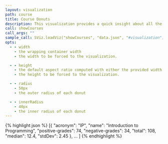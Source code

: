 ```yaml
---
layout: visualization
path: course
title: Course Donuts
description: This visualization provides a quick insight about all the student courses, showing him both the percentages of positive and negative grades.
call: showCourses
call_args: ""
sample_call: SViz.loadViz("showCourses", "data.json", "#visualization");
opts:
  - - width
    - the wrapping container width
    - the width to be forced to the visualization.

  - - height
    - the default aspect ratio computed with either the provided width or height
    - the height to be forced to the visualization.

  - - radius
    - 50px
    - the outer radius of each donut

  - - innerRadius
    - 40px
    - the inner radius of each donut
---
```


{% highlight json %}
[{ 
	"acronym": "IP",
	"name": "Introduction to Programming",
	"positive-grades": 74,
	"negative-grades": 34,
	"total": 108,
	"median": 12.4,
	"stdDev": 2.45
 },
 ...
]
{% endhighlight %}
